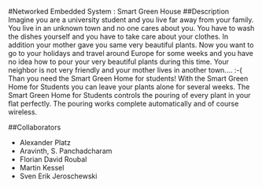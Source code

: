 #Networked Embedded System : Smart Green House
##Description
Imagine you are a university student and you live far away from your family. You live in an unknown town and no one cares about you. You have to wash the dishes yourself and you have to take care about your clothes. In addition your mother gave you same very beautiful plants. Now you want to go to your holidays and travel around Europe for some weeks and you have no idea how to pour your very beautiful plants during this time. Your neighbor is not very friendly and your mother lives in another town.... :-(
Than you need the Smart Green Home for students!
With the Smart Green Home for Students you can leave your plants alone for several weeks. The Smart Green Home for Students controls the pouring of every plant in your flat perfectly. The pouring works complete automatically and of course wireless.

##Collaborators
* Alexander Platz
* Aravinth, S. Panchadcharam
* Florian David Roubal
* Martin Kessel
* Sven Erik Jeroschewski
